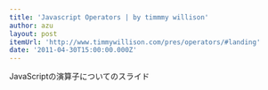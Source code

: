 ```yaml
---
title: 'Javascript Operators | by timmmy willison'
author: azu
layout: post
itemUrl: 'http://www.timmywillison.com/pres/operators/#landing'
date: '2011-04-30T15:00:00.000Z'
---
```

JavaScriptの演算子についてのスライド
